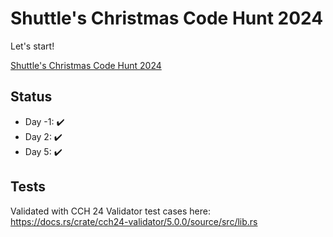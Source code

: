 # Shuttle's Christmas Code Hunt 2024

Let's start! 

[Shuttle's Christmas Code Hunt 2024
](https://console.shuttle.dev/shuttlings/cch24)

## Status

* Day -1: ✔️
* Day 2: ✔️
* Day 5: ✔️


## Tests

Validated with CCH 24 Validator test cases here: https://docs.rs/crate/cch24-validator/5.0.0/source/src/lib.rs